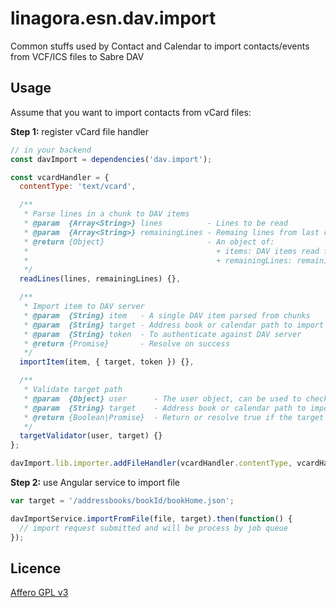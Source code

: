 # linagora.esn.dav.import

Common stuffs used by Contact and Calendar to import contacts/events from VCF/ICS files to Sabre DAV

## Usage

Assume that you want to import contacts from vCard files:

__Step 1:__ register vCard file handler

```js
// in your backend
const davImport = dependencies('dav.import');

const vcardHandler = {
  contentType: 'text/vcard',

  /**
   * Parse lines in a chunk to DAV items
   * @param  {Array<String>} lines          - Lines to be read
   * @param  {Array<String>} remainingLines - Remaing lines from last chunk
   * @return {Object}                       - An object of:
   *                                          + items: DAV items read from lines
   *                                          + remainingLines: remaining lines of uncomplete DAV item
   */
  readLines(lines, remainingLines) {},

  /**
   * Import item to DAV server
   * @param  {String} item   - A single DAV item parsed from chunks
   * @param  {String} target - Address book or calendar path to import DAV item to
   * @param  {String} token  - To authenticate against DAV server
   * @return {Promise}       - Resolve on success
   */
  importItem(item, { target, token }) {},

  /**
   * Validate target path
   * @param  {Object} user      - The user object, can be used to check user's right on the target
   * @param  {String} target    - Address book or calendar path to import DAV items to
   * @return {Boolean|Promise}  - Return or resolve true if the target is valid
   */
  targetValidator(user, target) {}
};

davImport.lib.importer.addFileHandler(vcardHandler.contentType, vcardHandler);
```

__Step 2:__ use Angular service to import file

```js
var target = '/addressbooks/bookId/bookHome.json';

davImportService.importFromFile(file, target).then(function() {
  // import request submitted and will be process by job queue
});
```

## Licence

[Affero GPL v3](http://www.gnu.org/licenses/agpl-3.0.html)
